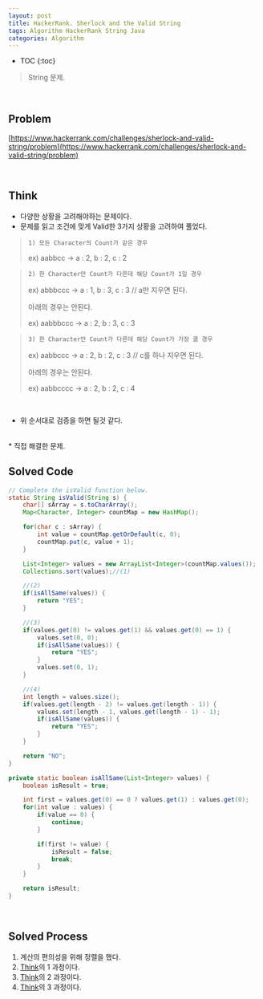 ```yaml
---
layout: post
title: HackerRank. Sherlock and the Valid String
tags: Algorithm HackerRank String Java
categories: Algorithm
---
```


* TOC
{:toc}
> String 문제.

<br>  

## Problem
[https://www.hackerrank.com/challenges/sherlock-and-valid-string/problem](https://www.hackerrank.com/challenges/sherlock-and-valid-string/problem)  
  
<br>  

## Think
* 다양한 상황을 고려해야하는 문제이다.  
* 문제를 읽고 조건에 맞게 Valid한 3가지 상황을 고려하여 풀었다.  
  
> `1) 모든 Character의 Count가 같은 경우`
>
> ex) aabbcc -> a : 2, b : 2, c : 2

> `2) 한 Character만 Count가 다른데 해당 Count가 1일 경우`
>
> ex) abbbccc -> a : 1, b : 3, c : 3 // a만 지우면 된다.
>
> 아래의 경우는 안된다.
>
> ex) aabbbccc -> a : 2, b : 3, c : 3

> `3) 한 Character만 Count가 다른데 해당 Count가 가장 클 경우`
>
> ex) aabbccc -> a : 2, b : 2, c : 3 // c를 하나 지우면 된다.
>
> 아래의 경우는 안된다.
>
> ex) aabbcccc -> a : 2, b : 2, c : 4
<br>   

* 위 순서대로 검증을 하면 될것 같다.  
<br> 
* 직접 해결한 문제.

<br>  


## Solved Code
```java
// Complete the isValid function below.
static String isValid(String s) {
    char[] sArray = s.toCharArray();
    Map<Character, Integer> countMap = new HashMap();

    for(char c : sArray) {
        int value = countMap.getOrDefault(c, 0);
        countMap.put(c, value + 1);
    }

    List<Integer> values = new ArrayList<Integer>(countMap.values());
    Collections.sort(values);//(1)

    //(2)
    if(isAllSame(values)) {
        return "YES";
    }

    //(3)
    if(values.get(0) != values.get(1) && values.get(0) == 1) {
        values.set(0, 0);
        if(isAllSame(values)) {
            return "YES";
        }
        values.set(0, 1);
    }

    //(4)
    int length = values.size();
    if(values.get(length - 2) != values.get(length - 1)) {
        values.set(length - 1, values.get(length - 1) - 1);
        if(isAllSame(values)) {
            return "YES";
        }
    }

    return "NO";
}

private static boolean isAllSame(List<Integer> values) {
    boolean isResult = true;

    int first = values.get(0) == 0 ? values.get(1) : values.get(0);
    for(int value : values) {
        if(value == 0) {
            continue;
        }

        if(first != value) {
            isResult = false;
            break;
        }
    }

    return isResult;
}
```  
  
<br>  

## Solved Process
1) 계산의 편의성을 위해 정렬을 했다.  
2) [Think](#Think)의 1 과정이다.  
3) [Think](#Think)의 2 과정이다.  
4) [Think](#Think)의 3 과정이다. 
